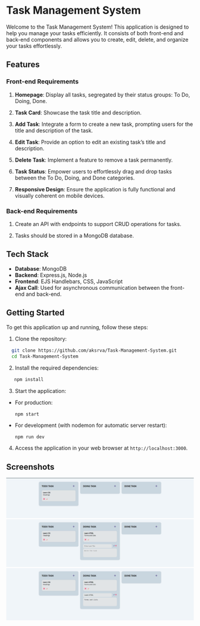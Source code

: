 # Task Management System

Welcome to the Task Management System! This application is designed to help you manage your tasks efficiently. It consists of both front-end and back-end components and allows you to create, edit, delete, and organize your tasks effortlessly.

## Features

### Front-end Requirements

1. **Homepage**: Display all tasks, segregated by their status groups: To Do, Doing, Done.

2. **Task Card**: Showcase the task title and description.

3. **Add Task**: Integrate a form to create a new task, prompting users for the title and description of the task.

4. **Edit Task**: Provide an option to edit an existing task’s title and description.

5. **Delete Task**: Implement a feature to remove a task permanently.

6. **Task Status**: Empower users to effortlessly drag and drop tasks between the To Do, Doing, and Done categories.

7. **Responsive Design**: Ensure the application is fully functional and visually coherent on mobile devices.

### Back-end Requirements

1. Create an API with endpoints to support CRUD operations for tasks.

2. Tasks should be stored in a MongoDB database.

## Tech Stack

- **Database**: MongoDB
- **Backend**: Express.js, Node.js
- **Frontend**: EJS Handlebars, CSS, JavaScript
- **Ajax Call**: Used for asynchronous communication between the front-end and back-end.

## Getting Started

To get this application up and running, follow these steps:

1. Clone the repository:
 ```bash
   git clone https://github.com/aksrva/Task-Management-System.git
   cd Task-Management-System
```
2. Install the required dependencies:
 ```bash
    npm install
 ```
3. Start the application:
- For production:

  ```
  npm start
  ```

- For development (with nodemon for automatic server restart):

  ```
  npm run dev
  ```

4. Access the application in your web browser at `http://localhost:3000`.

## Screenshots
![Screenshot 1](https://raw.githubusercontent.com/aksrva/screenshots/main/task-management-screenshots/Screenshot%202023-09-03%20104815.png)
![Screenshot 2](https://raw.githubusercontent.com/aksrva/screenshots/main/task-management-screenshots/Screenshot%202023-09-03%20104920.png)
![Screenshot 3](https://raw.githubusercontent.com/aksrva/screenshots/main/task-management-screenshots/Screenshot%202023-09-03%20104942.png)

